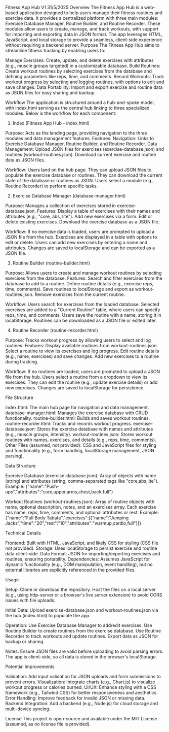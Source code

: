 Fitness App Hub V1 31/5/2025
Overview
The Fitness App Hub is a web-based application designed to help users manage their fitness routines and exercise data. It provides a centralized platform with three main modules: Exercise Database Manager, Routine Builder, and Routine Recorder. These modules allow users to create, manage, and track workouts, with support for importing and exporting data in JSON format. The app leverages HTML, JavaScript, and local storage to provide a seamless, client-side experience without requiring a backend server.
Purpose
The Fitness App Hub aims to streamline fitness tracking by enabling users to:

Manage Exercises: Create, update, and delete exercises with attributes (e.g., muscle groups targeted) in a customizable database.
Build Routines: Create workout routines by selecting exercises from the database and defining parameters like reps, time, and comments.
Record Workouts: Track workout progress by selecting and logging routines, with options to edit and save changes.
Data Portability: Import and export exercise and routine data as JSON files for easy sharing and backup.

Workflow
The application is structured around a hub-and-spoke model, with index.html serving as the central hub linking to three specialized modules. Below is the workflow for each component:
1. Index (Fitness App Hub - index.html)

Purpose: Acts as the landing page, providing navigation to the three modules and data management features.
Features:
Navigation: Links to Exercise Database Manager, Routine Builder, and Routine Recorder.
Data Management:
Upload JSON files for exercises (exercise-database.json) and routines (workout-routines.json).
Download current exercise and routine data as JSON files.




Workflow:
Users land on the hub page.
They can upload JSON files to populate the exercise database or routines.
They can download the current state of the database or routines as JSON.
Users select a module (e.g., Routine Recorder) to perform specific tasks.



2. Exercise Database Manager (database-manager.html)

Purpose: Manages a collection of exercises stored in exercise-database.json.
Features:
Display a table of exercises with their names and attributes (e.g., "core, abs, lite").
Add new exercises via a form.
Edit or delete existing exercises.
Download the exercise database as a JSON file.


Workflow:
If no exercise data is loaded, users are prompted to upload a JSON file from the hub.
Exercises are displayed in a table with options to edit or delete.
Users can add new exercises by entering a name and attributes.
Changes are saved to localStorage and can be exported as a JSON file.



3. Routine Builder (routine-builder.html)

Purpose: Allows users to create and manage workout routines by selecting exercises from the database.
Features:
Search and filter exercises from the database to add to a routine.
Define routine details (e.g., exercise reps, time, comments).
Save routines to localStorage and export as workout-routines.json.
Remove exercises from the current routine.


Workflow:
Users search for exercises from the loaded database.
Selected exercises are added to a "Current Routine" table, where users can specify reps, time, and comments.
Users save the routine with a name, storing it in localStorage.
Routines can be downloaded as a JSON file or edited later.



4. Routine Recorder (routine-recorder.html)

Purpose: Tracks workout progress by allowing users to select and log routines.
Features:
Display available routines from workout-routines.json.
Select a routine to view its exercises and log progress.
Edit routine details (e.g., name, exercises) and save changes.
Add new exercises to a routine during tracking.


Workflow:
If no routines are loaded, users are prompted to upload a JSON file from the hub.
Users select a routine from a dropdown to view its exercises.
They can edit the routine (e.g., update exercise details) or add new exercises.
Changes are saved to localStorage for persistence.



File Structure

index.html: The main hub page for navigation and data management.
database-manager.html: Manages the exercise database with CRUD functionality.
routine-builder.html: Builds and saves workout routines.
routine-recorder.html: Tracks and records workout progress.
exercise-database.json: Stores the exercise database with names and attributes (e.g., muscle groups, intensity).
workout-routines.json: Stores workout routines with names, exercises, and details (e.g., reps, time, comments).
Other Files (assumed, not provided):
CSS and JavaScript files for styling and functionality (e.g., form handling, localStorage management, JSON parsing).



Data Structure

Exercise Database (exercise-database.json):
Array of objects with name (string) and attributes (string, comma-separated tags like "core,abs,lite").
Example: {"name":"Push-ups","attributes":"core,upper,arms,chest,back,full"}


Workout Routines (workout-routines.json):
Array of routine objects with name, optional description, notes, and an exercises array.
Each exercise has name, reps, time, comments, and optional attributes or rest.
Example: {"name":"Full Body Tabata","exercises":[{"name":"Jumping Jacks","time":"20","rest":"10","attributes":"warmup,cardio,full"}]}



Technical Details

Frontend: Built with HTML, JavaScript, and likely CSS for styling (CSS file not provided).
Storage: Uses localStorage to persist exercise and routine data client-side.
Data Format: JSON for importing/exporting exercises and routines, ensuring portability.
Dependencies: Assumes JavaScript for dynamic functionality (e.g., DOM manipulation, event handling), but no external libraries are explicitly referenced in the provided files.

Usage

Setup:
Clone or download the repository.
Host the files on a local server (e.g., using http-server or a browser's live server extension) to avoid CORS issues with file uploads.


Initial Data:
Upload exercise-database.json and workout-routines.json via the hub (index.html) to populate the app.


Operation:
Use Exercise Database Manager to add/edit exercises.
Use Routine Builder to create routines from the exercise database.
Use Routine Recorder to track workouts and update routines.
Export data as JSON for backup or sharing.


Notes:
Ensure JSON files are valid before uploading to avoid parsing errors.
The app is client-side, so all data is stored in the browser's localStorage.



Potential Improvements

Validation: Add input validation for JSON uploads and form submissions to prevent errors.
Visualization: Integrate charts (e.g., Chart.js) to visualize workout progress or calories burned.
UI/UX: Enhance styling with a CSS framework (e.g., Tailwind CSS) for better responsiveness and aesthetics.
Error Handling: Improve feedback for invalid JSON or missing data.
Backend Integration: Add a backend (e.g., Node.js) for cloud storage and multi-device syncing.

License
This project is open-source and available under the MIT License (assumed, as no license file is provided).
